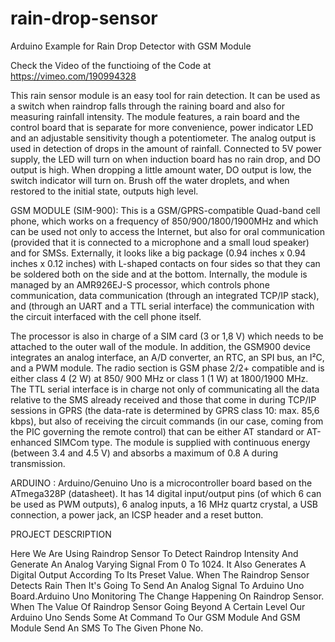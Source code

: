 # rain-drop-sensor
Arduino Example for Rain Drop Detector with GSM Module

Check the Video of the functioing of the Code at https://vimeo.com/190994328

This rain sensor module is an easy tool for rain detection. It can be used as a switch when raindrop falls through the raining board and also for measuring rainfall intensity. The module features, a rain board and the control board that is separate for more convenience, power indicator LED and an adjustable sensitivity though a potentiometer. The analog output is used in detection of drops in the amount of rainfall. Connected to 5V power supply, the LED will turn on when induction board has no rain drop, and DO output is high. When dropping a little amount water, DO output is low, the switch indicator will turn on. Brush off the water droplets, and when restored to the initial state, outputs high level.

GSM MODULE (SIM-900): This is a GSM/GPRS-compatible Quad-band cell phone, which works on a frequency of 850/900/1800/1900MHz and which can be used not only to access the Internet, but also for oral communication (provided that it is connected to a microphone and a small loud speaker) and for SMSs. Externally, it looks like a big package (0.94 inches x 0.94 inches x 0.12 inches) with L-shaped contacts on four sides so that they can be soldered both on the side and at the bottom. Internally, the module is managed by an AMR926EJ-S processor, which controls phone communication, data communication (through an integrated TCP/IP stack), and (through an UART and a TTL serial interface) the communication with the circuit interfaced with the cell phone itself.

The processor is also in charge of a SIM card (3 or 1,8 V) which needs to be attached to the outer wall of the module. In addition, the GSM900 device integrates an analog interface, an A/D converter, an RTC, an SPI bus, an I²C, and a PWM module. The radio section is GSM phase 2/2+ compatible and is either class 4 (2 W) at 850/ 900 MHz or class 1 (1 W) at 1800/1900 MHz. The TTL serial interface is in charge not only of communicating all the data relative to the SMS already received and those that come in during TCP/IP sessions in GPRS (the data-rate is determined by GPRS class 10: max. 85,6 kbps), but also of receiving the circuit commands (in our case, coming from the PIC governing the remote control) that can be either AT standard or AT-enhanced SIMCom type. The module is supplied with continuous energy (between 3.4 and 4.5 V) and absorbs a maximum of 0.8 A during transmission.

ARDUINO : Arduino/Genuino Uno is a microcontroller board based on the ATmega328P (datasheet). It has 14 digital input/output pins (of which 6 can be used as PWM outputs), 6 analog inputs, a 16 MHz quartz crystal, a USB connection, a power jack, an ICSP header and a reset button.

PROJECT DESCRIPTION

Here We Are Using Raindrop Sensor To Detect Raindrop Intensity And Generate An Analog Varying Signal From 0 To 1024. It Also Generates A Digital Output According To Its Preset Value. When The Raindrop Sensor Detects Rain Then It's Going To Send An Analog Signal To Arduino Uno Board.Arduino Uno Monitoring The Change Happening On Raindrop Sensor. When The Value Of Raindrop Sensor Going Beyond A Certain Level Our Arduino Uno Sends Some At Command To Our GSM Module And GSM Module Send An SMS To The Given Phone No.
